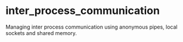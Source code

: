# inter_process_communication
Managing inter process communication using anonymous pipes, local sockets and shared memory.
